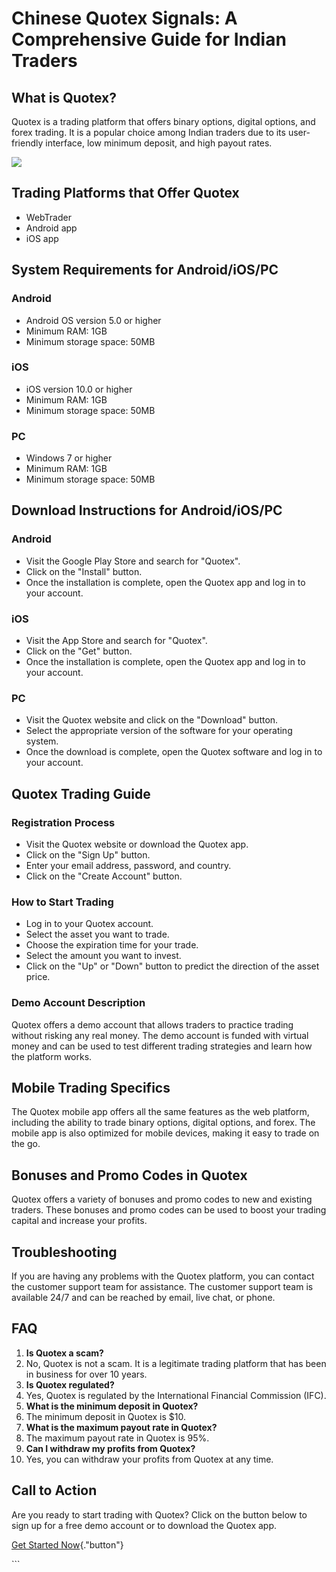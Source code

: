 # Chinese Quotex Signals: A Comprehensive Guide for Indian Traders

## What is Quotex?

Quotex is a trading platform that offers binary options, digital
options, and forex trading. It is a popular choice among Indian traders
due to its user-friendly interface, low minimum deposit, and high payout
rates.

[![](https://static.quotex.io/files/4_en/300_250.jpg)](https://traff.sbs/brokerqxlid)

## Trading Platforms that Offer Quotex

-   WebTrader
-   Android app
-   iOS app

## System Requirements for Android/iOS/PC

### Android

-   Android OS version 5.0 or higher
-   Minimum RAM: 1GB
-   Minimum storage space: 50MB

### iOS

-   iOS version 10.0 or higher
-   Minimum RAM: 1GB
-   Minimum storage space: 50MB

### PC

-   Windows 7 or higher
-   Minimum RAM: 1GB
-   Minimum storage space: 50MB

## Download Instructions for Android/iOS/PC

### Android

-   Visit the Google Play Store and search for "Quotex".
-   Click on the "Install" button.
-   Once the installation is complete, open the Quotex app and log in to
    your account.

### iOS

-   Visit the App Store and search for "Quotex".
-   Click on the "Get" button.
-   Once the installation is complete, open the Quotex app and log in to
    your account.

### PC

-   Visit the Quotex website and click on the "Download" button.
-   Select the appropriate version of the software for your operating
    system.
-   Once the download is complete, open the Quotex software and log in
    to your account.

## Quotex Trading Guide

### Registration Process

-   Visit the Quotex website or download the Quotex app.
-   Click on the "Sign Up" button.
-   Enter your email address, password, and country.
-   Click on the "Create Account" button.

### How to Start Trading

-   Log in to your Quotex account.
-   Select the asset you want to trade.
-   Choose the expiration time for your trade.
-   Select the amount you want to invest.
-   Click on the "Up" or "Down" button to predict the
    direction of the asset price.

### Demo Account Description

Quotex offers a demo account that allows traders to practice trading
without risking any real money. The demo account is funded with virtual
money and can be used to test different trading strategies and learn how
the platform works.

## Mobile Trading Specifics

The Quotex mobile app offers all the same features as the web platform,
including the ability to trade binary options, digital options, and
forex. The mobile app is also optimized for mobile devices, making it
easy to trade on the go.

## Bonuses and Promo Codes in Quotex

Quotex offers a variety of bonuses and promo codes to new and existing
traders. These bonuses and promo codes can be used to boost your trading
capital and increase your profits.

## Troubleshooting

If you are having any problems with the Quotex platform, you can contact
the customer support team for assistance. The customer support team is
available 24/7 and can be reached by email, live chat, or phone.

## FAQ

1.  **Is Quotex a scam?**
2.  No, Quotex is not a scam. It is a legitimate trading platform that
    has been in business for over 10 years.
3.  **Is Quotex regulated?**
4.  Yes, Quotex is regulated by the International Financial Commission
    (IFC).
5.  **What is the minimum deposit in Quotex?**
6.  The minimum deposit in Quotex is \$10.
7.  **What is the maximum payout rate in Quotex?**
8.  The maximum payout rate in Quotex is 95%.
9.  **Can I withdraw my profits from Quotex?**
10. Yes, you can withdraw your profits from Quotex at any time.

## Call to Action

Are you ready to start trading with Quotex? Click on the button below to
sign up for a free demo account or to download the Quotex app.

[Get Started
Now](\%22https://traff.sbs/brokerqxlid\%22){."button"}

\`\`\`

